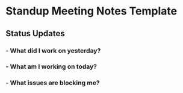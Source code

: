 # Standup Meeting Notes Template 

## Status Updates 

### - What did I work on yesterday? 






### - What am I working on today? 





### - What issues are blocking me? 